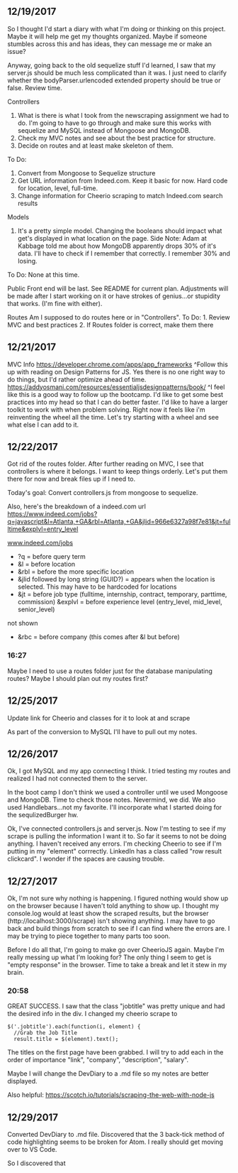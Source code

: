 ## 12/19/2017

So I thought I'd start a diary with what I'm doing or thinking on this project.  Maybe it will help me get my thoughts organized.  Maybe if someone stumbles across this and has ideas, they can message me or make an issue?

Anyway, going back to the old sequelize stuff I'd learned, I saw that my server.js should be much less complicated than it was.  I just need to clarify whether the bodyParser.urlencoded extended property should be true or false.  Review time.

Controllers
1. What is there is what I took from the newscraping assignment we had to do.  I'm going to have to go through and make sure this works with sequelize and MySQL instead of Mongoose and MongoDB.
2. Check my MVC notes and see about the best practice for structure.
3. Decide on routes and at least make skeleton of them.

  To Do:
  1. Convert from Mongoose to Sequelize structure
  2. Get URL information from Indeed.com.  Keep it basic for now.  Hard code for location, level, full-time.
  3. Change information for Cheerio scraping to match Indeed.com search results

Models
1.  It's a pretty simple model.  Changing the booleans should impact what get's displayed in what location on the page.
Side Note: Adam at Kabbage told me about how MongoDB apparently drops 30% of it's data.  I'll have to check if I remember that correctly.  I remember 30% and losing.

To Do:
 None at this time.

Public
Front end will be last.  See README for current plan.  Adjustments will be made after I start working on it or have strokes of genius...or stupidity that works. (I'm fine with either).

Routes
Am I supposed to do routes here or in "Controllers".
  To Do:
    1. Review MVC and best practices
    2. If Routes folder is correct, make them there

## 12/21/2017
MVC Info
https://developer.chrome.com/apps/app_frameworks
^Follow this up with reading on Design Patterns for JS.  Yes there is no one right way to do things, but I'd rather optimize ahead of time.
https://addyosmani.com/resources/essentialjsdesignpatterns/book/
^I feel like this is a good way to follow up the bootcamp.  I'd like to get some best practices into my head so that I can do better faster.  I'd like to have a larger toolkit to work with when problem solving.  Right now it feels like i'm reinventing the wheel all the time.  Let's try starting with a wheel and see what else I can add to it.

## 12/22/2017
Got rid of the routes folder.  After further reading on MVC, I see that controllers is where it belongs.  I want to keep things orderly.  Let's put them there for now and break files up if I need to.

Today's goal:  Convert controllers.js from mongoose to sequelize.

Also, here's the breakdown of a indeed.com url
https://www.indeed.com/jobs?q=javascript&l=Atlanta,+GA&rbl=Atlanta,+GA&jlid=966e6327a98f7e81&jt=fulltime&explvl=entry_level

www.indeed.com/jobs
* ?q = before query term
* &l = before location
* &rbl = before the more specific location
* &jlid followed by long string (GUID?) = appears when the location is selected.  This may have to be hardcoded for locations
* &jt = before job type (fulltime, internship, contract, temporary, parttime, commission)
&explvl = before experience level (entry_level, mid_level, senior_level)

not shown
* &rbc = before company (this comes after &l but before)

### 16:27
Maybe I need to use a routes folder just for the database manipulating routes?  Maybe I should plan out my routes first?

## 12/25/2017
Update link for Cheerio and classes for it to look at and scrape

As part of the conversion to MySQL I'll have to pull out my notes.

## 12/26/2017
Ok, I got MySQL and my app connecting I think.  I tried testing my routes and realized I had not connected them to the server.

In the boot camp I don't think we used a controller until we used Mongoose and MongoDB.  Time to check those notes.
Nevermind, we did.  We also used Handlebars...not my favorite.  I'll incorporate what I started doing for the sequlizedBurger hw.

Ok, I've connected controllers.js and server.js.  Now I'm testing to see if my scrape is pulling the information I want it to.  So far it seems to not be doing anything.  I haven't received any errors.  I'm checking Cheerio to see if I'm putting in my "element" corrrectly.  LinkedIn has a class called "row result clickcard".  I wonder if the spaces are causing trouble.

## 12/27/2017
Ok, I'm not sure why nothing is happening.  I figured nothing would show up on the browser because I haven't told anything to show up.  I thought my console.log would at least show the scraped results, but the browser (http://localhost:3000/scrape) isn't showing anything.   I may have to go back and build things from scratch to see if I can find where the errors are.  I may be trying to piece together to many parts too soon.

Before I do all that, I'm going to make go over CheerioJS again.  Maybe I'm really messing up what I'm looking for?  The only thing I seem to get is "empty response" in the browser.  Time to take a break and let it stew in my brain.

### 20:58
GREAT SUCCESS.  I saw that the class "jobtitle" was pretty unique and had the desired info in the div.  I changed my cheerio scrape to

    $('.jobtitle').each(function(i, element) {
      //Grab the Job Title
      result.title = $(element).text();

The titles on the first page have been grabbed.  I will try to add each in the order of importance "link", "company", "description", "salary".

Maybe I will change the DevDiary to a .md file so my notes are better displayed.

Also helpful:  https://scotch.io/tutorials/scraping-the-web-with-node-js

## 12/29/2017
Converted DevDiary to .md file.  Discovered that the 3 back-tick method of code highlighting seems to be broken for Atom.  I really should get moving over to VS Code.

So I discovered that
